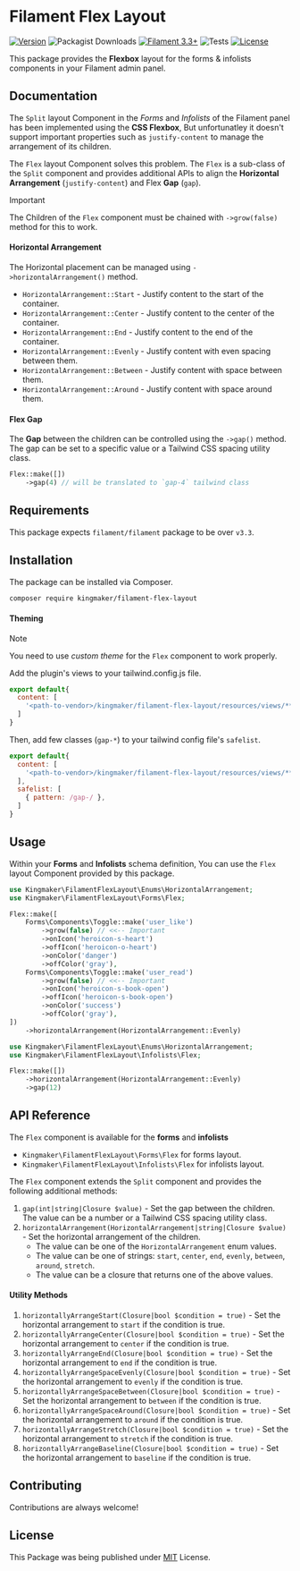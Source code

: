 
# Filament Flex Layout

[![Version](https://img.shields.io/badge/Version-1.0-brightgreen)](https://packagist.org/packages/kingmaker/filament-flex-layout)
![Packagist Downloads](https://img.shields.io/packagist/dm/kingmaker/filament-flex-layout)
[![Filament 3.3+](https://img.shields.io/badge/Filament-v3.3%2B-fdae4b)](https://filamentphp.com/)
![Tests](https://img.shields.io/badge/Tests-manual%20passing-green)
[![License](https://img.shields.io/badge/License-MIT-blue)](https://opensource.org/licenses/MIT)

This package provides the **Flexbox** layout for the forms & infolists components in your Filament admin panel.


## Documentation

The `Split` layout Component in the _Forms_ and _Infolists_ of the Filament panel has been implemented using the **CSS Flexbox**, But unfortunatley it doesn't support important properties such as `justify-content` to manage the arrangement of its children.

The `Flex` layout Component solves this problem. The `Flex` is a sub-class of the `Split` component and provides additional APIs to align the **Horizontal Arrangement** (`justify-content`) and Flex **Gap** (`gap`).

> [!IMPORTANT]
> The Children of the `Flex` component must be chained with `->grow(false)` method for this to work.

#### Horizontal Arrangement

The Horizontal placement can be managed using `->horizontalArrangement()` method.
- `HorizontalArrangement::Start` - Justify content to the start of the container.
- `HorizontalArrangement::Center` - Justify content to the center of the container.
- `HorizontalArrangement::End` - Justify content to the end of the container.
- `HorizontalArrangement::Evenly` - Justify content with even spacing between them.
- `HorizontalArrangement::Between` - Justify content with space between them.
- `HorizontalArrangement::Around` - Justify content with space around them.

#### Flex Gap

The **Gap** between the children can be controlled using the `->gap()` method. The gap can be set to a specific value or a Tailwind CSS spacing utility class.

```php
Flex::make([])
    ->gap(4) // will be translated to `gap-4` tailwind class
```


## Requirements

This package expects `filament/filament` package to be over `v3.3`.
## Installation

The package can be installed via Composer.

```bash
composer require kingmaker/filament-flex-layout
```

#### Theming
> [!NOTE]
> You need to use _custom theme_ for the `Flex` component to work properly. 

Add the plugin's views to your tailwind.config.js file.
```javascript
export default{
  content: [
    '<path-to-vendor>/kingmaker/filament-flex-layout/resources/views/**/*.blade.php'
  ]
}
```

Then, add few classes (`gap-*`) to your tailwind config file's `safelist`.

```javascript
export default{
  content: [
    '<path-to-vendor>/kingmaker/filament-flex-layout/resources/views/**/*.blade.php'
  ],
  safelist: [
    { pattern: /gap-/ },
  ]
}
```

## Usage

Within your **Forms** and **Infolists** schema definition, You can use the `Flex` layout Component provided by this package.

```php
use Kingmaker\FilamentFlexLayout\Enums\HorizontalArrangement;
use Kingmaker\FilamentFlexLayout\Forms\Flex;

Flex::make([
    Forms\Components\Toggle::make('user_like')
        ->grow(false) // <<-- Important
        ->onIcon('heroicon-s-heart')
        ->offIcon('heroicon-o-heart')
        ->onColor('danger')
        ->offColor('gray'),
    Forms\Components\Toggle::make('user_read')
        ->grow(false) // <<-- Important
        ->onIcon('heroicon-s-book-open')
        ->offIcon('heroicon-s-book-open')
        ->onColor('success')
        ->offColor('gray'),    
])
    ->horizontalArrangement(HorizontalArrangement::Evenly)
```

```php
use Kingmaker\FilamentFlexLayout\Enums\HorizontalArrangement;
use Kingmaker\FilamentFlexLayout\Infolists\Flex;

Flex::make([])
    ->horizontalArrangement(HorizontalArrangement::Evenly)
    ->gap(12)
```

## API Reference

The `Flex` component is available for the **forms** and **infolists**
- `Kingmaker\FilamentFlexLayout\Forms\Flex` for forms layout.
- `Kingmaker\FilamentFlexLayout\Infolists\Flex` for infolists layout.

The `Flex` component extends the `Split` component and provides the following additional methods:
1. `gap(int|string|Closure $value)` - Set the gap between the children. The value can be a number or a Tailwind CSS spacing utility class.
2. `horizontalArrangement(HorizontalArrangement|string|Closure $value)` - Set the horizontal arrangement of the children. 
    - The value can be one of the `HorizontalArrangement` enum values.
    - The value can be one of strings: `start`, `center`, `end`, `evenly`, `between`, `around`, `stretch`.
    - The value can be a closure that returns one of the above values.

#### Utility Methods
1. `horizontallyArrangeStart(Closure|bool $condition = true)` - Set the horizontal arrangement to `start` if the condition is true.
2. `horizontallyArrangeCenter(Closure|bool $condition = true)` - Set the horizontal arrangement to `center` if the condition is true.
3. `horizontallyArrangeEnd(Closure|bool $condition = true)` - Set the horizontal arrangement to `end` if the condition is true.
4. `horizontallyArrangeSpaceEvenly(Closure|bool $condition = true)` - Set the horizontal arrangement to `evenly` if the condition is true.
5. `horizontallyArrangeSpaceBetween(Closure|bool $condition = true)` - Set the horizontal arrangement to `between` if the condition is true.
6. `horizontallyArrangeSpaceAround(Closure|bool $condition = true)` - Set the horizontal arrangement to `around` if the condition is true.
7. `horizontallyArrangeStretch(Closure|bool $condition = true)` - Set the horizontal arrangement to `stretch` if the condition is true.
8. `horizontallyArrangeBaseline(Closure|bool $condition = true)` - Set the horizontal arrangement to `baseline` if the condition is true.

## Contributing

Contributions are always welcome!


## License

This Package was being published under [MIT](https://choosealicense.com/licenses/mit/) License.

